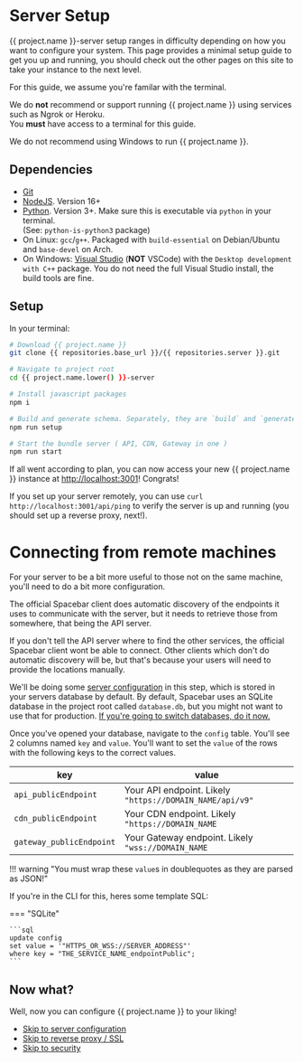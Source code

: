 # Server Setup

{{ project.name }}-server setup ranges in difficulty depending on how you want to configure your system.
This page provides a minimal setup guide to get you up and running,
you should check out the other pages on this site to take your instance to the next level.

For this guide, we assume you're familar with the terminal.

We do **not** recommend or support running {{ project.name }} using services such as Ngrok or Heroku.  
You **must** have access to a terminal for this guide.

We do not recommend using Windows to run {{ project.name }}.

## Dependencies

-   [Git](https://git-scm.com/)
-   [NodeJS](https://nodejs.org). Version 16+
-   [Python](https://www.python.org/). Version 3+. Make sure this is executable via `python` in your terminal.  
     (See: `python-is-python3` package)
-   On Linux: `gcc`/`g++`. Packaged with `build-essential` on Debian/Ubuntu and `base-devel` on Arch.
-   On Windows: [Visual Studio](https://visualstudio.microsoft.com/) (**NOT** VSCode) with the `Desktop development with C++` package.
    You do not need the full Visual Studio install, the build tools are fine.

## Setup

In your terminal:

```bash
# Download {{ project.name }}
git clone {{ repositories.base_url }}/{{ repositories.server }}.git

# Navigate to project root
cd {{ project.name.lower() }}-server

# Install javascript packages
npm i

# Build and generate schema. Separately, they are `build` and `generate:schema`.
npm run setup

# Start the bundle server ( API, CDN, Gateway in one )
npm run start
```

If all went according to plan, you can now access your new {{ project.name }} instance at [http://localhost:3001](http://localhost:3001)! Congrats!

If you set up your server remotely, you can use `curl http://localhost:3001/api/ping` to verify the server is up and running
(you should set up a reverse proxy, next!).

# Connecting from remote machines

For your server to be a bit more useful to those not on the same machine, you'll need to do a bit more configuration.

The official Spacebar client does automatic discovery of the endpoints it uses to communicate with the server,
but it needs to retrieve those from somewhere, that being the API server.

If you don't tell the API server where to find the other services, the official Spacebar client wont be able to connect.
Other clients which don't do automatic discovery will be, but that's because your users will need to provide the locations manually.

We'll be doing some [server configuration](configuration) in this step, which is stored in your servers database by default.
By default, Spacebar uses an SQLite database in the project root called `database.db`, but you might not want to use that for production.
[If you're going to switch databases, do it now.](database.md)

Once you've opened your database, navigate to the `config` table. You'll see 2 columns named `key` and `value`.
You'll want to set the `value` of the rows with the following keys to the correct values.

| key                      | value                                                    |
| ------------------------ | -------------------------------------------------------- |
| `api_publicEndpoint`     | Your API endpoint. Likely `"https://DOMAIN_NAME/api/v9"` |
| `cdn_publicEndpoint`     | Your CDN endpoint. Likely `"https://DOMAIN_NAME`         |
| `gateway_publicEndpoint` | Your Gateway endpoint. Likely `"wss://DOMAIN_NAME`       |

!!! warning "You must wrap these `value`s in doublequotes as they are parsed as JSON!"

If you're in the CLI for this, heres some template SQL:

=== "SQLite"

    ```sql
    update config
    set value = '"HTTPS_OR_WSS://SERVER_ADDRESS"'
    where key = "THE_SERVICE_NAME_endpointPublic";
    ```

## Now what?

Well, now you can configure {{ project.name }} to your liking!

-   [Skip to server configuration](configuration)
-   [Skip to reverse proxy / SSL](reverseProxy.md)
-   [Skip to security](security)
